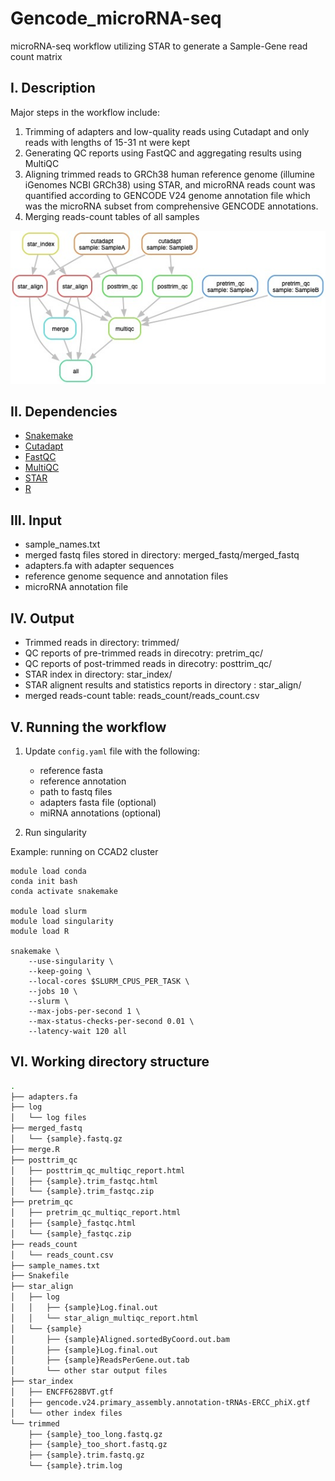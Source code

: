 # Gencode_microRNA-seq
microRNA-seq workflow utilizing STAR to generate a Sample-Gene read count matrix

## I. Description
Major steps in the workflow include:
1) Trimming of adapters and low-quality reads using Cutadapt and only reads with lengths of 15-31 nt were kept
2) Generating QC reports using FastQC and aggregating results using MultiQC
3) Aligning trimmed reads to GRCh38 human reference genome (illumine iGenomes NCBI GRCh38) using STAR, and microRNA reads count was quantified according to GENCODE V24 genome annotation file which was the microRNA subset from comprehensive GENCODE annotations.
4) Merging reads-count tables of all samples

![DAG](dag.jpeg)
## II. Dependencies
* [Snakemake](https://snakemake.readthedocs.io/en/stable/)
* [Cutadapt](https://cutadapt.readthedocs.io/en/stable/)
* [FastQC](https://www.bioinformatics.babraham.ac.uk/projects/fastqc/)
* [MultiQC](https://multiqc.info)
* [STAR](https://github.com/alexdobin/STAR)
* [R](https://www.r-project.org)
## III. Input
* sample_names.txt
* merged fastq files stored in directory: merged_fastq/merged_fastq
* adapters.fa with adapter sequences
* reference genome sequence and annotation files
* microRNA annotation file
## IV. Output
* Trimmed reads in directory: trimmed/
* QC reports of pre-trimmed reads in direcotry: pretrim_qc/
* QC reports of post-trimmed reads in direcotry: posttrim_qc/
* STAR index in directory: star_index/
* STAR alignent results and statistics reports in directory : star_align/
* merged reads-count table: reads_count/reads_count.csv

## V. Running the workflow
1. Update `config.yaml` file with the following:
    - reference fasta
    - reference annotation
    - path to fastq files
    - adapters fasta file (optional)
    - miRNA annotations (optional)

2. Run singularity

Example: running on CCAD2 cluster
```
module load conda
conda init bash
conda activate snakemake

module load slurm
module load singularity
module load R

snakemake \
    --use-singularity \
    --keep-going \
    --local-cores $SLURM_CPUS_PER_TASK \
    --jobs 10 \
    --slurm \
    --max-jobs-per-second 1 \
    --max-status-checks-per-second 0.01 \
    --latency-wait 120 all
```
## VI. Working directory structure
```bash
.
├── adapters.fa
├── log
│   └── log files
├── merged_fastq
│   └── {sample}.fastq.gz
├── merge.R
├── posttrim_qc
│   ├── posttrim_qc_multiqc_report.html
│   ├── {sample}.trim_fastqc.html
│   └── {sample}.trim_fastqc.zip
├── pretrim_qc
│   ├── pretrim_qc_multiqc_report.html
│   ├── {sample}_fastqc.html
│   └── {sample}_fastqc.zip
├── reads_count
│   └── reads_count.csv
├── sample_names.txt
├── Snakefile
├── star_align
│   ├── log
│   │   ├── {sample}Log.final.out
│   │   └── star_align_multiqc_report.html
│   └── {sample}
│       ├── {sample}Aligned.sortedByCoord.out.bam
│       ├── {sample}Log.final.out
│       ├── {sample}ReadsPerGene.out.tab
│       └── other star output files
├── star_index
│   ├── ENCFF628BVT.gtf
│   ├── gencode.v24.primary_assembly.annotation-tRNAs-ERCC_phiX.gtf
│   └── other index files
└── trimmed
    ├── {sample}_too_long.fastq.gz
    ├── {sample}_too_short.fastq.gz
    ├── {sample}.trim.fastq.gz
    └── {sample}.trim.log
```
